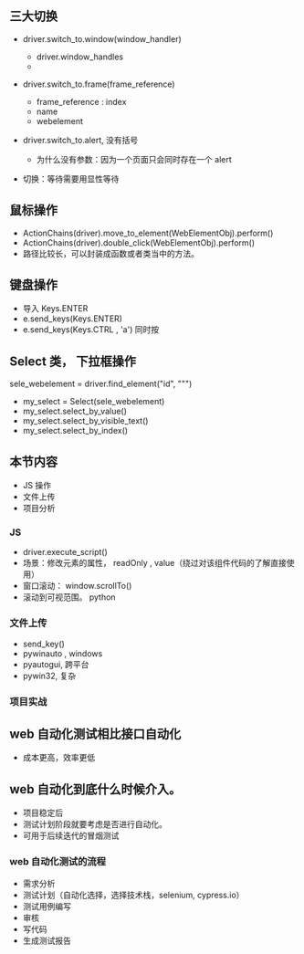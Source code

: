 ## 三大切换
- driver.switch_to.window(window_handler)
    - driver.window_handles
    - 
- driver.switch_to.frame(frame_reference)
    
    - frame_reference : index
    - name
    - webelement
    
- driver.switch_to.alert, 没有括号
    
    - 为什么没有参数：因为一个页面只会同时存在一个 alert
    
- 切换：等待需要用显性等待

## 鼠标操作
- ActionChains(driver).move_to_element(WebElementObj).perform()
- ActionChains(driver).double_click(WebElementObj).perform()
- 路径比较长，可以封装成函数或者类当中的方法。

## 键盘操作
- 导入 Keys.ENTER
- e.send_keys(Keys.ENTER)
- e.send_keys(Keys.CTRL , 'a')    同时按

## Select 类， 下拉框操作
sele_webelement = driver.find_element("id", """)
- my_select = Select(sele_webelement)
- my_select.select_by_value()
- my_select.select_by_visible_text()
- my_select.select_by_index()

## 本节内容
- JS 操作
- 文件上传
- 项目分析

### JS
- driver.execute_script()
- 场景：修改元素的属性， readOnly ,  value（绕过对该组件代码的了解直接使用）
- 窗口滚动： window.scrollTo()
- 滚动到可视范围。 python


### 文件上传
- send_key()
- pywinauto , windows
- pyautogui,   跨平台
- pywin32, 复杂

### 项目实战
## web 自动化测试相比接口自动化
- 成本更高，效率更低

## web 自动化到底什么时候介入。
- 项目稳定后
- 测试计划阶段就要考虑是否进行自动化。
- 可用于后续迭代的冒烟测试

### web 自动化测试的流程
- 需求分析
- 测试计划（自动化选择，选择技术栈，selenium, cypress.io）
- 测试用例编写
- 审核
- 写代码
- 生成测试报告



